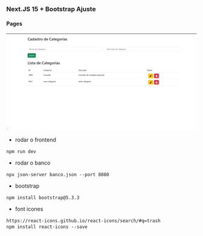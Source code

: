 ### Next.JS 15 + Bootstrap Ajuste

#### Pages
<img src="./screens/page1.png" alt="não carregou imagem">

* rodar o frontend
```
npm run dev
```

* rodar o banco
```
npx json-server banco.json --port 8080
```

* bootstrap
```
npm install bootstrap@5.3.3
```

* font icones
```
https://react-icons.github.io/react-icons/search/#q=trash
npm install react-icons --save
```

